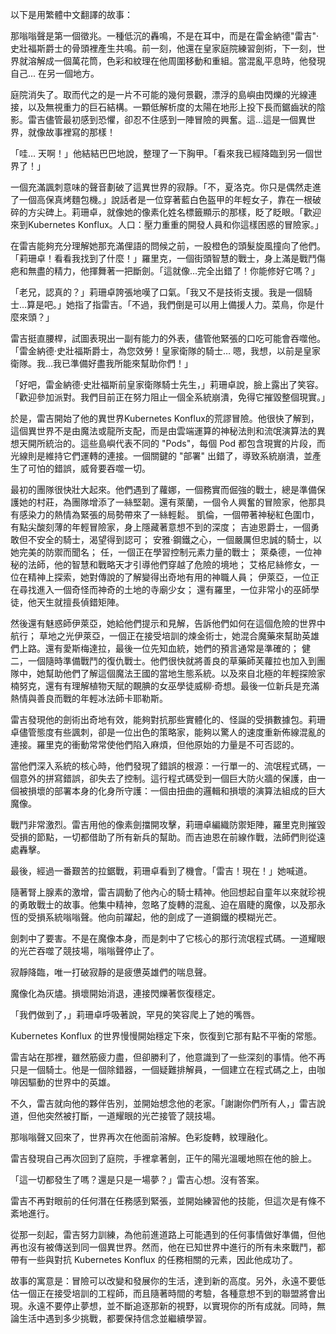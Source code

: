 以下是用繁體中文翻譯的故事：

那嗡嗡聲是第一個徵兆。一種低沉的轟鳴，不是在耳中，而是在雷金納德"雷吉"·史壯福斯爵士的骨頭裡產生共鳴。前一刻，他還在皇家庭院練習劍術，下一刻，世界就溶解成一個萬花筒，色彩和紋理在他周圍移動和重組。當混亂平息時，他發現自己... 在另一個地方。

庭院消失了。取而代之的是一片不可能的幾何景觀，漂浮的島嶼由閃爍的光線連接，以及無視重力的巨石結構。一顆低解析度的太陽在地形上投下長而鋸齒狀的陰影。雷吉儘管最初感到恐懼，卻忍不住感到一陣冒險的興奮。這...這是一個異世界，就像故事裡寫的那樣！

「哇… 天啊！」他結結巴巴地說，整理了一下胸甲。「看來我已經降臨到另一個世界了！」

一個充滿諷刺意味的聲音劃破了這異世界的寂靜。「不，夏洛克。你只是偶然走進了一個高保真烤麵包機。」說話者是一位穿著藍白色盔甲的年輕女子，靠在一根破碎的方尖碑上。莉珊卓，就像她的像素化姓名標籤顯示的那樣，眨了眨眼。「歡迎來到Kubernetes Konflux。人口：壓力重重的開發人員和你這樣困惑的冒險家。」

在雷吉能夠充分理解她那充滿俚語的問候之前，一股橙色的頭髮旋風撞向了他們。「莉珊卓！看看我找到了什麼！」羅里克，一個街頭智慧的戰士，身上滿是戰鬥傷疤和無盡的精力，他揮舞著一把斷劍。「這就像…完全出錯了！你能修好它嗎？」

「老兄，認真的？」莉珊卓誇張地嘆了口氣。「我又不是技術支援。我是一個騎士…算是吧。」她指了指雷吉。「不過，我們倒是可以用上備援人力。菜鳥，你是什麼來頭？」

雷吉挺直腰桿，試圖表現出一副有能力的外表，儘管他緊張的口吃可能會吞噬他。「雷金納德·史壯福斯爵士，為您效勞！皇家衛隊的騎士… 嗯，我想，以前是皇家衛隊。我…我已準備好盡我所能來幫助你們！」

「好吧，雷金納德·史壯福斯前皇家衛隊騎士先生，」莉珊卓說，臉上露出了笑容。「歡迎參加派對。我們目前正在努力阻止一個全系統崩潰，免得它摧毀整個現實。」

於是，雷吉開始了他的異世界Kubernetes Konflux的荒謬冒險。他很快了解到，這個異世界不是由魔法或龍所支配，而是由雲端運算的神秘法則和流氓演算法的異想天開所統治的。這些島嶼代表不同的 "Pods"，每個 Pod 都包含現實的片段，而光線則是維持它們運轉的連接。一個關鍵的 "部署" 出錯了，導致系統崩潰，並產生了可怕的錯誤，威脅要吞噬一切。

最初的團隊很快壯大起來。他們遇到了蘿娜，一個務實而倔強的戰士，總是準備保護她的村莊，為團隊增添了一絲堅韌。還有萊蘭，一個令人興奮的冒險家，他那具有感染力的熱情為緊張的局勢帶來了一絲輕鬆。 凱倫，一個帶著神秘紅色圍巾，有點尖酸刻薄的年輕冒險家，身上隱藏著意想不到的深度； 吉迪恩爵士，一個勇敢但不安全的騎士，渴望得到認可； 安雅·鋼鐵之心，一個嚴厲但忠誠的騎士，以她完美的防禦而聞名； 任，一個正在學習控制元素力量的戰士； 萊桑德，一位神秘的法師，他的智慧和戰略天才引導他們穿越了危險的境地； 艾格尼絲修女，一位在精神上探索，她對傳說的了解變得出奇地有用的神職人員； 伊萊亞，一位正在尋找進入一個奇怪而神奇的土地的寺廟少女； 還有羅里，一位非常小的巫師學徒，他天生就擅長偵錯矩陣。

然後還有魅惑師伊萊亞，她給他們提示和見解，告訴他們如何在這個危險的世界中航行； 草地之光伊萊亞，一個正在接受培訓的煉金術士，她混合魔藥來幫助英雄們上路。還有愛斯梅達拉，最後一位先知血統，她們的預言通常是準確的； 健二，一個隨時準備戰鬥的復仇戰士。他們很快就將善良的草藥師芙蘿拉也加入到團隊中，她幫助他們了解這個魔法王國的當地生態系統。以及來自北極的年輕探險家楠努克，還有有理解植物天賦的靦腆的女巫學徒威柳·奇想。最後一位新兵是充滿熱情與善良而戰的年輕冰法師卡耶勒斯。

雷吉發現他的劍術出奇地有效，能夠對抗那些實體化的、怪誕的受損數據包。莉珊卓儘管態度有些諷刺，卻是一位出色的策略家，能夠以驚人的速度重新佈線混亂的連接。羅里克的衝動常常使他們陷入麻煩，但他原始的力量是不可否認的。

當他們深入系統的核心時，他們發現了錯誤的根源：一行單一的、流氓程式碼，一個意外的拼寫錯誤，卻失去了控制。這行程式碼受到一個巨大防火牆的保護，由一個被損壞的部署本身的化身所守護：一個由扭曲的邏輯和損壞的演算法組成的巨大魔像。

戰鬥非常激烈。雷吉用他的像素劍擋開攻擊，莉珊卓編織防禦矩陣，羅里克則摧毀受損的節點，一切都借助了所有新兵的幫助。而吉迪恩在前線作戰，法師們則從遠處轟擊。

最後，經過一番艱苦的拉鋸戰，莉珊卓看到了機會。「雷吉！現在！」她喊道。

隨著腎上腺素的激增，雷吉調動了他內心的騎士精神。他回想起自童年以來就珍視的勇敢戰士的故事。他集中精神，忽略了旋轉的混亂、迫在眉睫的魔像，以及那永恆的受損系統嗡嗡聲。他向前躍起，他的劍成了一道鋼鐵的模糊光芒。

劍刺中了要害。不是在魔像本身，而是刺中了它核心的那行流氓程式碼。一道耀眼的光芒吞噬了競技場，嗡嗡聲停止了。

寂靜降臨，唯一打破寂靜的是疲憊英雄們的喘息聲。

魔像化為灰燼。損壞開始消退，連接閃爍著恢復穩定。

「我們做到了，」莉珊卓呼吸著說，罕見的笑容爬上了她的嘴唇。

Kubernetes Konflux 的世界慢慢開始穩定下來，恢復到它那有點不平衡的常態。

雷吉站在那裡，雖然筋疲力盡，但卻勝利了，他意識到了一些深刻的事情。他不再只是一個騎士。他是一個除錯器，一個疑難排解員，一個建立在程式碼之上，由咖啡因驅動的世界中的英雄。

不久，雷吉就向他的夥伴告別，並開始想念他的老家。「謝謝你們所有人，」雷吉說道，但他突然被打斷，一道耀眼的光芒接管了競技場。

那嗡嗡聲又回來了，世界再次在他面前溶解。色彩旋轉，紋理融化。

雷吉發現自己再次回到了庭院，手裡拿著劍，正午的陽光溫暖地照在他的臉上。

「這一切都發生了嗎？還是只是一場夢？」雷吉心想。沒有答案。

雷吉不再對眼前的任何潛在任務感到緊張，並開始練習他的技能，但這次是有條不紊地進行。

從那一刻起，雷吉努力訓練，為他前進道路上可能遇到的任何事情做好準備，但他再也沒有被傳送到同一個異世界。然而，他在已知世界中進行的所有未來戰鬥，都帶有一些與對抗 Kubernetes Konflux 的任務相關的元素，因此他成功了。

故事的寓意是：冒險可以改變和發展你的生活，達到新的高度。另外，永遠不要低估一個正在接受培訓的工程師，而且隨著時間的考驗，各種意想不到的聯盟將會出現。永遠不要停止夢想，並不斷追逐那新的視野，以實現你的所有成就。同時，無論生活中遇到多少挑戰，都要保持信念並繼續學習。
